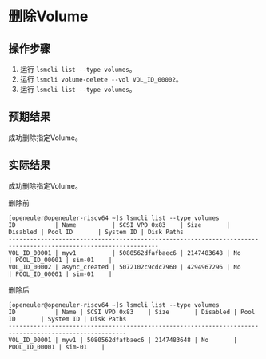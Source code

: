 # 删除Volume

## 操作步骤

1. 运行 `lsmcli list --type volumes`。
2. 运行 `lsmcli volume-delete --vol VOL_ID_00002`。
3. 运行 `lsmcli list --type volumes`。

## 预期结果

成功删除指定Volume。

## 实际结果

成功删除指定Volume。

删除前

```log
[openeuler@openeuler-riscv64 ~]$ lsmcli list --type volumes
ID           | Name          | SCSI VPD 0x83    | Size       | Disabled | Pool ID       | System ID | Disk Paths
----------------------------------------------------------------------------------------------------------------
VOL_ID_00001 | myv1          | 5080562dfafbaec6 | 2147483648 | No       | POOL_ID_00001 | sim-01    |           
VOL_ID_00002 | async_created | 5072102c9cdc7960 | 4294967296 | No       | POOL_ID_00001 | sim-01    | 
```
删除后

```log
[openeuler@openeuler-riscv64 ~]$ lsmcli list --type volumes
ID           | Name | SCSI VPD 0x83    | Size       | Disabled | Pool ID       | System ID | Disk Paths
-------------------------------------------------------------------------------------------------------
VOL_ID_00001 | myv1 | 5080562dfafbaec6 | 2147483648 | No       | POOL_ID_00001 | sim-01    | 
```